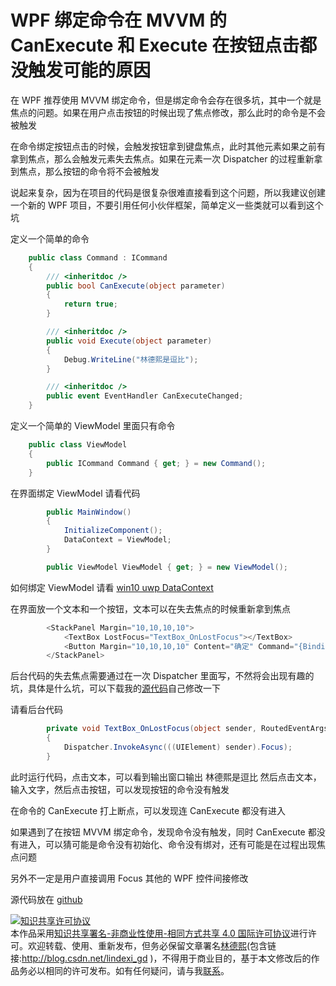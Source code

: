 # WPF 绑定命令在 MVVM 的 CanExecute 和 Execute 在按钮点击都没触发可能的原因

在 WPF 推荐使用 MVVM 绑定命令，但是绑定命令会存在很多坑，其中一个就是焦点的问题。如果在用户点击按钮的时候出现了焦点修改，那么此时的命令是不会被触发

<!--more-->
<!-- CreateTime:2019/11/29 8:48:48 -->

<!-- csdn -->

在命令绑定按钮点击的时候，会触发按钮拿到键盘焦点，此时其他元素如果之前有拿到焦点，那么会触发元素失去焦点。如果在元素一次 Dispatcher 的过程重新拿到焦点，那么按钮的命令将不会被触发

说起来复杂，因为在项目的代码是很复杂很难直接看到这个问题，所以我建议创建一个新的 WPF 项目，不要引用任何小伙伴框架，简单定义一些类就可以看到这个坑

定义一个简单的命令

```csharp
    public class Command : ICommand
    {
        /// <inheritdoc />
        public bool CanExecute(object parameter)
        {
            return true;
        }

        /// <inheritdoc />
        public void Execute(object parameter)
        {
            Debug.WriteLine("林德熙是逗比");
        }

        /// <inheritdoc />
        public event EventHandler CanExecuteChanged;
    }
```

定义一个简单的 ViewModel 里面只有命令

```csharp
    public class ViewModel
    {
        public ICommand Command { get; } = new Command();
    }
```

在界面绑定 ViewModel 请看代码

```csharp
        public MainWindow()
        {
            InitializeComponent();
            DataContext = ViewModel;
        }

        public ViewModel ViewModel { get; } = new ViewModel();
```

如何绑定 ViewModel 请看 [win10 uwp DataContext](https://blog.lindexi.com/post/win10-uwp-DataContext.html )

在界面放一个文本和一个按钮，文本可以在失去焦点的时候重新拿到焦点

```csharp
        <StackPanel Margin="10,10,10,10">
            <TextBox LostFocus="TextBox_OnLostFocus"></TextBox>
            <Button Margin="10,10,10,10" Content="确定" Command="{Binding Command}"></Button>
        </StackPanel>
```

后台代码的失去焦点需要通过在一次 Dispatcher 里面写，不然将会出现有趣的坑，具体是什么坑，可以下载我的[源代码](https://github.com/lindexi/lindexi_gd/blob/d8200f16691754cc61c75ecfcc7d426228a7bc55/NewhawhebichaJalciceerulebaiwair/NewhawhebichaJalciceerulebaiwair/MainWindow.xaml.cs)自己修改一下

请看后台代码

```csharp
        private void TextBox_OnLostFocus(object sender, RoutedEventArgs e)
        {
            Dispatcher.InvokeAsync(((UIElement) sender).Focus);
        }
```

此时运行代码，点击文本，可以看到输出窗口输出 林德熙是逗比 然后点击文本，输入文字，然后点击按钮，可以发现按钮的命令没有触发

在命令的 CanExecute 打上断点，可以发现连 CanExecute 都没有进入

如果遇到了在按钮 MVVM 绑定命令，发现命令没有触发，同时 CanExecute 都没有进入，可以猜可能是命令没有初始化、命令没有绑对，还有可能是在过程出现焦点问题

另外不一定是用户直接调用 Focus 其他的 WPF 控件间接修改

源代码放在 [github](https://github.com/lindexi/lindexi_gd/tree/d8200f16691754cc61c75ecfcc7d426228a7bc55/NewhawhebichaJalciceerulebaiwair )

<a rel="license" href="http://creativecommons.org/licenses/by-nc-sa/4.0/"><img alt="知识共享许可协议" style="border-width:0" src="https://i.creativecommons.org/l/by-nc-sa/4.0/88x31.png" /></a><br />本作品采用<a rel="license" href="http://creativecommons.org/licenses/by-nc-sa/4.0/">知识共享署名-非商业性使用-相同方式共享 4.0 国际许可协议</a>进行许可。欢迎转载、使用、重新发布，但务必保留文章署名[林德熙](http://blog.csdn.net/lindexi_gd)(包含链接:http://blog.csdn.net/lindexi_gd )，不得用于商业目的，基于本文修改后的作品务必以相同的许可发布。如有任何疑问，请与我[联系](mailto:lindexi_gd@163.com)。
